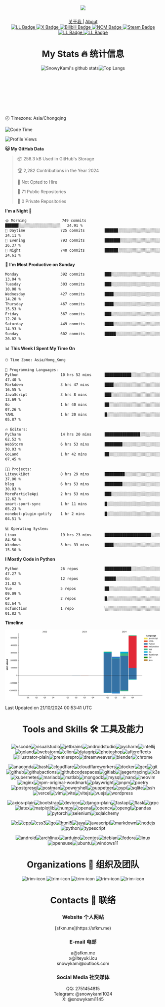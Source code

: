 <div id="header" align="center">
  <h1><img src="https://readme-typing-svg.herokuapp.com?font=&pause=1000&color=445d69&random=false&width=435&lines=Hi%2C+This+is+SnowyKami" height="75px"/></h1>
<a href="https://sfkm.me/about" target="_blank">关于我 </a>|
<a href="https://sfkm.me/en/about" target="_blank"> About</a>  
<div id="badges">
    <a href="https://sfkm.me/" target="_blank">
      <img src="https://img.shields.io/badge/sfkm.me-blue?style=for-the-badge&logoColor=white" alt="LL Badge"/>
    </a>
    <a href="https://x.com/snowykami1145" target="_blank">
      <img src="https://img.shields.io/badge/X-blue?style=for-the-badge&logo=x&logoColor=white" alt="X Badge"/>
    </a>
    <a href="https://space.bilibili.com/233938750" target="_blank">
      <img src="https://img.shields.io/badge/Bilibili-pink?style=for-the-badge&logo=bilibili&logoColor=black" alt="Bilibili Badge"/>
    </a>
    <a href="https://music.163.com/#/artist?id=46413018" target="_blank">
      <img src="https://img.shields.io/badge/NCM-red?style=for-the-badge&logo=neteasecloudmusic&logoColor=black" alt="NCM Badge"/>
    </a>
    <a href="https://steamcommunity.com/id/sfkm" target="_blank">
      <img src="https://img.shields.io/badge/Steam-black?style=for-the-badge&logo=steam&logoColor=white" alt="Steam Badge"/>
    </a>
    <a href="https://lab.liteyuki.icu/?author=1" target="_blank">
      <img src="https://img.shields.io/badge/LiteyukiLab-blue?style=for-the-badge&logoColor=white" alt="LL Badge"/>
    </a>
    <a href="https://gitee.com/snowykami" target="_blank">
      <img src="https://img.shields.io/badge/Gitee-blue?style=for-the-badge&logo=gitee&logoColor=white" alt="LL Badge"/>
    </a>
    
  </div>
</div>

<div id="header" align="center">
  <h1>My Stats 🔥 统计信息</h1>
</div>

<div style="display: flex; align-items: stretch; justify-content: center;">
  <img src="https://gs.sfkm.me/api?username=snowykami&theme=liteyuki_gradient&show_icons=true&include_all_commits=true" alt="SnowyKami's github stats" height="160px" />
  <img src="https://gs.sfkm.me/api/top-langs/?username=snowykami&layout=compact&theme=liteyuki_gradient&hide_border=true" alt="Top Langs" height="160px" />
</div>
🕗 Timezone: Asia/Chongqing

<!--START_SECTION:waka-->
![Code Time](http://img.shields.io/badge/Code%20Time-546%20hrs%2042%20mins-blue)

![Profile Views](http://img.shields.io/badge/Profile%20Views-43-blue)

**🐱 My GitHub Data** 

> 📦 258.3 kB Used in GitHub's Storage 
 > 
> 🏆 2,282 Contributions in the Year 2024
 > 
> 🚫 Not Opted to Hire
 > 
> 📜 71 Public Repositories 
 > 
> 🔑 0 Private Repositories 
 > 
**I'm a Night 🦉** 

```text
🌞 Morning                749 commits         ██████░░░░░░░░░░░░░░░░░░░   24.91 % 
🌆 Daytime                725 commits         ██████░░░░░░░░░░░░░░░░░░░   24.11 % 
🌃 Evening                793 commits         ███████░░░░░░░░░░░░░░░░░░   26.37 % 
🌙 Night                  740 commits         ██████░░░░░░░░░░░░░░░░░░░   24.61 % 
```
📅 **I'm Most Productive on Sunday** 

```text
Monday                   392 commits         ███░░░░░░░░░░░░░░░░░░░░░░   13.04 % 
Tuesday                  303 commits         ███░░░░░░░░░░░░░░░░░░░░░░   10.08 % 
Wednesday                427 commits         ████░░░░░░░░░░░░░░░░░░░░░   14.20 % 
Thursday                 467 commits         ████░░░░░░░░░░░░░░░░░░░░░   15.53 % 
Friday                   367 commits         ███░░░░░░░░░░░░░░░░░░░░░░   12.20 % 
Saturday                 449 commits         ████░░░░░░░░░░░░░░░░░░░░░   14.93 % 
Sunday                   602 commits         █████░░░░░░░░░░░░░░░░░░░░   20.02 % 
```


📊 **This Week I Spent My Time On** 

```text
🕑︎ Time Zone: Asia/Hong_Kong

💬 Programming Languages: 
Python                   10 hrs 52 mins      ████████████░░░░░░░░░░░░░   47.40 % 
Markdown                 3 hrs 47 mins       ████░░░░░░░░░░░░░░░░░░░░░   16.55 % 
JavaScript               3 hrs 8 mins        ███░░░░░░░░░░░░░░░░░░░░░░   13.69 % 
Go                       1 hr 40 mins        ██░░░░░░░░░░░░░░░░░░░░░░░   07.26 % 
YAML                     1 hr 20 mins        █░░░░░░░░░░░░░░░░░░░░░░░░   05.87 % 

🔥 Editors: 
PyCharm                  14 hrs 20 mins      ████████████████░░░░░░░░░   62.52 % 
WebStorm                 6 hrs 53 mins       ████████░░░░░░░░░░░░░░░░░   30.03 % 
GoLand                   1 hr 42 mins        ██░░░░░░░░░░░░░░░░░░░░░░░   07.45 % 

🐱‍💻 Projects: 
LiteyukiBot              8 hrs 29 mins       █████████░░░░░░░░░░░░░░░░   37.00 % 
blog                     6 hrs 53 mins       ████████░░░░░░░░░░░░░░░░░   30.03 % 
MoreParticleApi          2 hrs 53 mins       ███░░░░░░░░░░░░░░░░░░░░░░   12.62 % 
smart-sport-sync         1 hr 11 mins        █░░░░░░░░░░░░░░░░░░░░░░░░   05.23 % 
nonebot-plugin-gotify    1 hr 2 mins         █░░░░░░░░░░░░░░░░░░░░░░░░   04.51 % 

💻 Operating System: 
Linux                    19 hrs 23 mins      █████████████████████░░░░   84.50 % 
Windows                  3 hrs 33 mins       ████░░░░░░░░░░░░░░░░░░░░░   15.50 % 
```

**I Mostly Code in Python** 

```text
Python                   26 repos            ████████████░░░░░░░░░░░░░   47.27 % 
Go                       12 repos            █████░░░░░░░░░░░░░░░░░░░░   21.82 % 
Vue                      5 repos             ██░░░░░░░░░░░░░░░░░░░░░░░   09.09 % 
C#                       2 repos             █░░░░░░░░░░░░░░░░░░░░░░░░   03.64 % 
mcfunction               1 repo              ░░░░░░░░░░░░░░░░░░░░░░░░░   01.82 % 
```



**Timeline**

![Lines of Code chart](https://raw.githubusercontent.com/snowykami/snowykami/main/assets/bar_graph.png)


 Last Updated on 21/10/2024 00:53:41 UTC
<!--END_SECTION:waka-->

[//]: # ()

<div id="header" align="center">
  <h1>Tools and Skills 🛠️ 工具及能力</h1>
</div>

<!--START_SECTION:tools-->
<p align='center'><img src='https://cdn.jsdelivr.net/gh/devicons/devicon/icons/vscode/vscode-original.svg' alt='vscode' width='40px' height='40px' /><img src='https://cdn.jsdelivr.net/gh/devicons/devicon/icons/visualstudio/visualstudio-original.svg' alt='visualstudio' width='40px' height='40px' /><img src='https://cdn.jsdelivr.net/gh/devicons/devicon/icons/jetbrains/jetbrains-original.svg' alt='jetbrains' width='40px' height='40px' /><img src='https://cdn.jsdelivr.net/gh/devicons/devicon/icons/androidstudio/androidstudio-original.svg' alt='androidstudio' width='40px' height='40px' /><img src='https://cdn.jsdelivr.net/gh/devicons/devicon/icons/pycharm/pycharm-original.svg' alt='pycharm' width='40px' height='40px' /><img src='https://cdn.jsdelivr.net/gh/devicons/devicon/icons/intellij/intellij-original.svg' alt='intellij' width='40px' height='40px' /><img src='https://cdn.jsdelivr.net/gh/devicons/devicon/icons/goland/goland-original.svg' alt='goland' width='40px' height='40px' /><img src='https://cdn.jsdelivr.net/gh/devicons/devicon/icons/webstorm/webstorm-original.svg' alt='webstorm' width='40px' height='40px' /><img src='https://cdn.jsdelivr.net/gh/devicons/devicon/icons/clion/clion-original.svg' alt='clion' width='40px' height='40px' /><img src='https://cdn.jsdelivr.net/gh/devicons/devicon/icons/datagrip/datagrip-original.svg' alt='datagrip' width='40px' height='40px' /><img src='https://cdn.jsdelivr.net/gh/devicons/devicon/icons/photoshop/photoshop-original.svg' alt='photoshop' width='40px' height='40px' /><img src='https://cdn.jsdelivr.net/gh/devicons/devicon/icons/aftereffects/aftereffects-original.svg' alt='aftereffects' width='40px' height='40px' /><img src='https://cdn.jsdelivr.net/gh/devicons/devicon/icons/illustrator/illustrator-plain.svg' alt='illustrator-plain' width='40px' height='40px' /><img src='https://cdn.jsdelivr.net/gh/devicons/devicon/icons/premierepro/premierepro-original.svg' alt='premierepro' width='40px' height='40px' /><img src='https://cdn.jsdelivr.net/gh/devicons/devicon/icons/dreamweaver/dreamweaver-original.svg' alt='dreamweaver' width='40px' height='40px' /><img src='https://cdn.jsdelivr.net/gh/devicons/devicon/icons/blender/blender-original.svg' alt='blender' width='40px' height='40px' /><img src='https://cdn.jsdelivr.net/gh/devicons/devicon/icons/chrome/chrome-original.svg' alt='chrome' width='40px' height='40px' /></p>

<p align='center'><img src='https://cdn.jsdelivr.net/gh/devicons/devicon/icons/anaconda/anaconda-original.svg' alt='anaconda' width='40px' height='40px' /><img src='https://cdn.jsdelivr.net/gh/devicons/devicon/icons/bash/bash-original.svg' alt='bash' width='40px' height='40px' /><img src='https://cdn.jsdelivr.net/gh/devicons/devicon/icons/cloudflare/cloudflare-original.svg' alt='cloudflare' width='40px' height='40px' /><img src='https://cdn.jsdelivr.net/gh/devicons/devicon/icons/cloudflareworkers/cloudflareworkers-original.svg' alt='cloudflareworkers' width='40px' height='40px' /><img src='https://cdn.jsdelivr.net/gh/devicons/devicon/icons/docker/docker-original.svg' alt='docker' width='40px' height='40px' /><img src='https://cdn.jsdelivr.net/gh/devicons/devicon/icons/gcc/gcc-original.svg' alt='gcc' width='40px' height='40px' /><img src='https://cdn.jsdelivr.net/gh/devicons/devicon/icons/git/git-original.svg' alt='git' width='40px' height='40px' /><img src='https://cdn.jsdelivr.net/gh/devicons/devicon/icons/github/github-original.svg' alt='github' width='40px' height='40px' /><img src='https://cdn.jsdelivr.net/gh/devicons/devicon/icons/githubactions/githubactions-original.svg' alt='githubactions' width='40px' height='40px' /><img src='https://cdn.jsdelivr.net/gh/devicons/devicon/icons/githubcodespaces/githubcodespaces-original.svg' alt='githubcodespaces' width='40px' height='40px' /><img src='https://cdn.jsdelivr.net/gh/devicons/devicon/icons/gitlab/gitlab-original.svg' alt='gitlab' width='40px' height='40px' /><img src='https://cdn.jsdelivr.net/gh/devicons/devicon/icons/jaegertracing/jaegertracing-original.svg' alt='jaegertracing' width='40px' height='40px' /><img src='https://cdn.jsdelivr.net/gh/devicons/devicon/icons/k3s/k3s-original.svg' alt='k3s' width='40px' height='40px' /><img src='https://cdn.jsdelivr.net/gh/devicons/devicon/icons/kubernetes/kubernetes-original.svg' alt='kubernetes' width='40px' height='40px' /><img src='https://cdn.jsdelivr.net/gh/devicons/devicon/icons/mariadb/mariadb-original.svg' alt='mariadb' width='40px' height='40px' /><img src='https://cdn.jsdelivr.net/gh/devicons/devicon/icons/matlab/matlab-original.svg' alt='matlab' width='40px' height='40px' /><img src='https://cdn.jsdelivr.net/gh/devicons/devicon/icons/mongodb/mongodb-original.svg' alt='mongodb' width='40px' height='40px' /><img src='https://cdn.jsdelivr.net/gh/devicons/devicon/icons/mysql/mysql-original.svg' alt='mysql' width='40px' height='40px' /><img src='https://cdn.jsdelivr.net/gh/devicons/devicon/icons/nano/nano-original.svg' alt='nano' width='40px' height='40px' /><img src='https://cdn.jsdelivr.net/gh/devicons/devicon/icons/neovim/neovim-original.svg' alt='neovim' width='40px' height='40px' /><img src='https://cdn.jsdelivr.net/gh/devicons/devicon/icons/nginx/nginx-original.svg' alt='nginx' width='40px' height='40px' /><img src='https://cdn.jsdelivr.net/gh/devicons/devicon/icons/npm/npm-original-wordmark.svg' alt='npm-original-wordmark' width='40px' height='40px' /><img src='https://cdn.jsdelivr.net/gh/devicons/devicon/icons/playwright/playwright-original.svg' alt='playwright' width='40px' height='40px' /><img src='https://cdn.jsdelivr.net/gh/devicons/devicon/icons/pnpm/pnpm-original.svg' alt='pnpm' width='40px' height='40px' /><img src='https://cdn.jsdelivr.net/gh/devicons/devicon/icons/poetry/poetry-original.svg' alt='poetry' width='40px' height='40px' /><img src='https://cdn.jsdelivr.net/gh/devicons/devicon/icons/postgresql/postgresql-original.svg' alt='postgresql' width='40px' height='40px' /><img src='https://cdn.jsdelivr.net/gh/devicons/devicon/icons/postman/postman-original.svg' alt='postman' width='40px' height='40px' /><img src='https://cdn.jsdelivr.net/gh/devicons/devicon/icons/powershell/powershell-original.svg' alt='powershell' width='40px' height='40px' /><img src='https://cdn.jsdelivr.net/gh/devicons/devicon/icons/puppeteer/puppeteer-original.svg' alt='puppeteer' width='40px' height='40px' /><img src='https://cdn.jsdelivr.net/gh/devicons/devicon/icons/pypi/pypi-original.svg' alt='pypi' width='40px' height='40px' /><img src='https://cdn.jsdelivr.net/gh/devicons/devicon/icons/sqlite/sqlite-original.svg' alt='sqlite' width='40px' height='40px' /><img src='https://cdn.jsdelivr.net/gh/devicons/devicon/icons/ssh/ssh-original.svg' alt='ssh' width='40px' height='40px' /><img src='https://cdn.jsdelivr.net/gh/devicons/devicon/icons/vercel/vercel-original.svg' alt='vercel' width='40px' height='40px' /><img src='https://cdn.jsdelivr.net/gh/devicons/devicon/icons/vim/vim-original.svg' alt='vim' width='40px' height='40px' /><img src='https://cdn.jsdelivr.net/gh/devicons/devicon/icons/vite/vite-original.svg' alt='vite' width='40px' height='40px' /><img src='https://cdn.jsdelivr.net/gh/devicons/devicon/icons/vitejs/vitejs-original.svg' alt='vitejs' width='40px' height='40px' /><img src='https://cdn.jsdelivr.net/gh/devicons/devicon/icons/vuejs/vuejs-original.svg' alt='vuejs' width='40px' height='40px' /><img src='https://cdn.jsdelivr.net/gh/devicons/devicon/icons/wordpress/wordpress-original.svg' alt='wordpress' width='40px' height='40px' /></p>

<p align='center'><img src='https://cdn.jsdelivr.net/gh/devicons/devicon/icons/axios/axios-plain.svg' alt='axios-plain' width='40px' height='40px' /><img src='https://cdn.jsdelivr.net/gh/devicons/devicon/icons/bootstrap/bootstrap-original.svg' alt='bootstrap' width='40px' height='40px' /><img src='https://cdn.jsdelivr.net/gh/devicons/devicon/icons/devicon/devicon-original.svg' alt='devicon' width='40px' height='40px' /><img src='https://cdn.jsdelivr.net/gh/devicons/devicon/icons/django/django-plain.svg' alt='django-plain' width='40px' height='40px' /><img src='https://cdn.jsdelivr.net/gh/devicons/devicon/icons/fastapi/fastapi-original.svg' alt='fastapi' width='40px' height='40px' /><img src='https://cdn.jsdelivr.net/gh/devicons/devicon/icons/flask/flask-original.svg' alt='flask' width='40px' height='40px' /><img src='https://cdn.jsdelivr.net/gh/devicons/devicon/icons/grpc/grpc-original.svg' alt='grpc' width='40px' height='40px' /><img src='https://cdn.jsdelivr.net/gh/devicons/devicon/icons/latex/latex-original.svg' alt='latex' width='40px' height='40px' /><img src='https://cdn.jsdelivr.net/gh/devicons/devicon/icons/matplotlib/matplotlib-original.svg' alt='matplotlib' width='40px' height='40px' /><img src='https://cdn.jsdelivr.net/gh/devicons/devicon/icons/numpy/numpy-original.svg' alt='numpy' width='40px' height='40px' /><img src='https://cdn.jsdelivr.net/gh/devicons/devicon/icons/openal/openal-original.svg' alt='openal' width='40px' height='40px' /><img src='https://cdn.jsdelivr.net/gh/devicons/devicon/icons/opencv/opencv-original.svg' alt='opencv' width='40px' height='40px' /><img src='https://cdn.jsdelivr.net/gh/devicons/devicon/icons/opengl/opengl-original.svg' alt='opengl' width='40px' height='40px' /><img src='https://cdn.jsdelivr.net/gh/devicons/devicon/icons/pandas/pandas-original.svg' alt='pandas' width='40px' height='40px' /><img src='https://cdn.jsdelivr.net/gh/devicons/devicon/icons/pytorch/pytorch-original.svg' alt='pytorch' width='40px' height='40px' /><img src='https://cdn.jsdelivr.net/gh/devicons/devicon/icons/selenium/selenium-original.svg' alt='selenium' width='40px' height='40px' /><img src='https://cdn.jsdelivr.net/gh/devicons/devicon/icons/sqlalchemy/sqlalchemy-original.svg' alt='sqlalchemy' width='40px' height='40px' /></p>

<p align='center'><img src='https://cdn.jsdelivr.net/gh/devicons/devicon/icons/c/c-original.svg' alt='c' width='40px' height='40px' /><img src='https://cdn.jsdelivr.net/gh/devicons/devicon/icons/cpp/cpp-original.svg' alt='cpp' width='40px' height='40px' /><img src='https://cdn.jsdelivr.net/gh/devicons/devicon/icons/css3/css3-original.svg' alt='css3' width='40px' height='40px' /><img src='https://cdn.jsdelivr.net/gh/devicons/devicon/icons/go/go-original.svg' alt='go' width='40px' height='40px' /><img src='https://cdn.jsdelivr.net/gh/devicons/devicon/icons/html5/html5-original.svg' alt='html5' width='40px' height='40px' /><img src='https://cdn.jsdelivr.net/gh/devicons/devicon/icons/java/java-original.svg' alt='java' width='40px' height='40px' /><img src='https://cdn.jsdelivr.net/gh/devicons/devicon/icons/javascript/javascript-original.svg' alt='javascript' width='40px' height='40px' /><img src='https://cdn.jsdelivr.net/gh/devicons/devicon/icons/markdown/markdown-original.svg' alt='markdown' width='40px' height='40px' /><img src='https://cdn.jsdelivr.net/gh/devicons/devicon/icons/nodejs/nodejs-original.svg' alt='nodejs' width='40px' height='40px' /><img src='https://cdn.jsdelivr.net/gh/devicons/devicon/icons/python/python-original.svg' alt='python' width='40px' height='40px' /><img src='https://cdn.jsdelivr.net/gh/devicons/devicon/icons/typescript/typescript-original.svg' alt='typescript' width='40px' height='40px' /></p>

<p align='center'><img src='https://cdn.jsdelivr.net/gh/devicons/devicon/icons/android/android-original.svg' alt='android' width='40px' height='40px' /><img src='https://cdn.jsdelivr.net/gh/devicons/devicon/icons/archlinux/archlinux-original.svg' alt='archlinux' width='40px' height='40px' /><img src='https://cdn.jsdelivr.net/gh/devicons/devicon/icons/arduino/arduino-original.svg' alt='arduino' width='40px' height='40px' /><img src='https://cdn.jsdelivr.net/gh/devicons/devicon/icons/centos/centos-original.svg' alt='centos' width='40px' height='40px' /><img src='https://cdn.jsdelivr.net/gh/devicons/devicon/icons/debian/debian-original.svg' alt='debian' width='40px' height='40px' /><img src='https://cdn.jsdelivr.net/gh/devicons/devicon/icons/fedora/fedora-original.svg' alt='fedora' width='40px' height='40px' /><img src='https://cdn.jsdelivr.net/gh/devicons/devicon/icons/linux/linux-original.svg' alt='linux' width='40px' height='40px' /><img src='https://cdn.jsdelivr.net/gh/devicons/devicon/icons/opensuse/opensuse-original.svg' alt='opensuse' width='40px' height='40px' /><img src='https://cdn.jsdelivr.net/gh/devicons/devicon/icons/ubuntu/ubuntu-original.svg' alt='ubuntu' width='40px' height='40px' /><img src='https://cdn.jsdelivr.net/gh/devicons/devicon/icons/windows11/windows11-original.svg' alt='windows11' width='40px' height='40px' /></p>

<!--END_SECTION:tools-->


[//]: # ()

<div id="header" align="center">
    <h1>Organizations 🏢 组织及团队</h1>
</div>
<div class="org" align="center">
        <img src="https://avatars.githubusercontent.com/u/157652070?s=200&v=4" alt="trim-icon"  width="60px">
        <img src="https://avatars.githubusercontent.com/u/122889621?s=200&v=4" alt="trim-icon" width="60px">
        <img src="https://cdn.liteyuki.icu/static/sfs/logo_without_text.png" alt="trim-icon" width="60px">
        <img src="https://gitlab.redrock.team/uploads/-/system/appearance/header_logo/1/Redrock.png" alt="trim-icon" width="60px">
        <img src="https://cdn.liteyuki.icu/static/lmtr/logo_without_text.png" alt="trim-icon" width="60px">
</div>

<div id="header" align="center">
    <h1>Contacts 📨 联络</h1>
    <h3>Website 个人网站</h3>
    [sfkm.me](https://sfkm.me)<br>
    <h3>E-mail 电邮</h3>
    a@sfkm.me<br>
    x@liteyuki.icu<br> 
    snowykami@outlook.com<br>
    <h3>Social Media 社交媒体</h3>
    QQ: 2751454815<br>
    Telegram: @snowykami1024<br>
    X: @snowykami1145<br>
</div>


